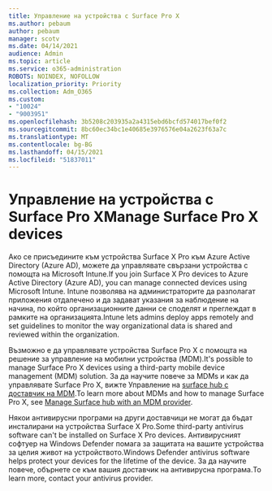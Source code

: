 ```yaml
---
title: Управление на устройства с Surface Pro X
ms.author: pebaum
author: pebaum
manager: scotv
ms.date: 04/14/2021
audience: Admin
ms.topic: article
ms.service: o365-administration
ROBOTS: NOINDEX, NOFOLLOW
localization_priority: Priority
ms.collection: Adm_O365
ms.custom:
- "10024"
- "9003951"
ms.openlocfilehash: 3b5208c203935a2a4315ebd6bcfd574017bef0f2
ms.sourcegitcommit: 8bc60ec34bc1e40685e3976576e04a2623f63a7c
ms.translationtype: MT
ms.contentlocale: bg-BG
ms.lasthandoff: 04/15/2021
ms.locfileid: "51837011"
---
```

# <a name="manage-surface-pro-x-devices"></a><span data-ttu-id="d985b-102">Управление на устройства с Surface Pro X</span><span class="sxs-lookup"><span data-stu-id="d985b-102">Manage Surface Pro X devices</span></span>

<span data-ttu-id="d985b-103">Ако се присъедините към устройства Surface X Pro към Azure Active Directory (Azure AD), можете да управлявате свързани устройства с помощта на Microsoft Intune.</span><span class="sxs-lookup"><span data-stu-id="d985b-103">If you join Surface X Pro devices to Azure Active Directory (Azure AD), you can manage connected devices using Microsoft Intune.</span></span> <span data-ttu-id="d985b-104">Intune позволява на администраторите да разполагат приложения отдалечено и да задават указания за наблюдение на начина, по който организационните данни се споделят и преглеждат в рамките на организацията.</span><span class="sxs-lookup"><span data-stu-id="d985b-104">Intune lets admins deploy apps remotely and set guidelines to monitor the way organizational data is shared and reviewed within the organization.</span></span>

<span data-ttu-id="d985b-105">Възможно е да управлявате устройства Surface Pro X с помощта на решение за управление на мобилни устройства (MDM).</span><span class="sxs-lookup"><span data-stu-id="d985b-105">It's possible to manage Surface Pro X devices using a third-party mobile device management (MDM) solution.</span></span> <span data-ttu-id="d985b-106">За да научите повече за MDMs и как да управлявате Surface Pro X, вижте Управление на [surface hub с доставчик на MDM](https://docs.microsoft.com/surface-hub/manage-settings-with-mdm-for-surface-hub).</span><span class="sxs-lookup"><span data-stu-id="d985b-106">To learn more about MDMs and how to manage Surface Pro X, see [Manage Surface hub with an MDM provider](https://docs.microsoft.com/surface-hub/manage-settings-with-mdm-for-surface-hub).</span></span>

<span data-ttu-id="d985b-107">Някои антивирусни програми на други доставчици не могат да бъдат инсталирани на устройства Surface X Pro.</span><span class="sxs-lookup"><span data-stu-id="d985b-107">Some third-party antivirus software can't be installed on Surface X Pro devices.</span></span> <span data-ttu-id="d985b-108">Антивирусният софтуер на Windows Defender помага за защитата на вашите устройства за целия живот на устройството.</span><span class="sxs-lookup"><span data-stu-id="d985b-108">Windows Defender antivirus software helps protect your devices for the lifetime of the device.</span></span> <span data-ttu-id="d985b-109">За да научите повече, обърнете се към вашия доставчик на антивирусна програма.</span><span class="sxs-lookup"><span data-stu-id="d985b-109">To learn more, contact your antivirus provider.</span></span>


